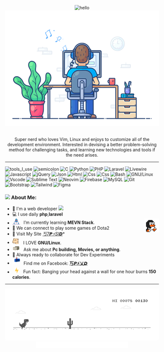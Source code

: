 <div align="center" width="50">
  <img src="https://gist.githubusercontent.com/Prince-Shivaram/3ace2c813ca49546f3f5f20cd03a2d3e/raw/6058e76860d16ee29df949da3166b3653959318f/hello.gif" href="https://github.com/AhmedMub" alt="hello"/><br> 
<img src="https://github.com/AhmedMub/AhmedMub/blob/main/images/dev-working_rounded.gif?raw=true" href="https://github.com/AhmedMub" alt="Ahmed Mubarak"  width="550"/><br> 
  
  <br> Super nerd who loves Vim, Linux and enjoys to customize all of the development environment. Interested in devising a better problem-solving method for challenging tasks, and learning new technologies and tools if the need arises.<br>
</div>

<hr></hr>

![tools_I_use](https://img.shields.io/badge/-%F0%9F%9A%80%20Tools%20I%20use-orange)
![semicolon](https://img.shields.io/badge/-%3A-orange)
![C](https://img.shields.io/badge/C-00599C?style=flat&logo=c&logoColor=white)
![Python](https://img.shields.io/badge/Python-f8cc46?style=flat&logo=python&logoColor=3a77a8)
![PHP](https://img.shields.io/badge/PHP-777bb6?style=flat&logo=php&logoColor=474A8A)
![Laravel](https://img.shields.io/badge/Laravel-ddd?style=flat&logo=laravel&logoColor)
![Livewire](https://img.shields.io/badge/Livewire-3e1a9a?style=flat&logo=livewire&logoColor=fc70aa)
![Javascript](https://img.shields.io/badge/JavaScript-323330?style=flat&logo=javascript&logoColor=F7DF1E)
![jQuery](https://img.shields.io/badge/jQuery-0769ad?style=flat&logo=jQuery&logoColor=78cff5)
![Json](https://img.shields.io/badge/json-5E5C5C?style=flat&logo=json&logoColor=white)
![Html](https://img.shields.io/badge/HTML5-E34F26?style=flat&logo=html5&logoColor=white)
![Css](https://img.shields.io/badge/Sass-CD6799?style=flat&logo=Sass&logoColor=white)
![Css](https://img.shields.io/badge/CSS3-1572B6?style=flat&logo=css3&logoColor=white)
![Bash](https://img.shields.io/badge/GNU%20Bash-4EAA25?style=flat&logo=GNU%20Bash&logoColor=white)
![GNU/Linux](https://img.shields.io/badge/Linux-FCC624?style=flat&logo=linux&logoColor=black)
![Vscode](https://img.shields.io/badge/Visual_Studio_Code-0078D4?style=flat&logo=visual%20studio%20code&logoColor=white)
![Sublime Text](https://img.shields.io/badge/sublime_text-%23575757.svg?&style=flat&logo=sublime-text&logoColor=important)
![Neovim](https://img.shields.io/badge/NeoVim-%2357A143.svg?&style=flat&logo=neovim&logoColor=white)
![Firebase](https://img.shields.io/badge/firebase-ffca28?style=flat&logo=firebase&logoColor=black)
![MySQL](https://img.shields.io/badge/MySQL-F29111?style=flat&logo=mysql&logoColor=00758F)
![Git](https://img.shields.io/badge/GIT-E44C30?style=flat&logo=git&logoColor=white)
![Bootstrap](https://img.shields.io/badge/Bootstrap-712cf9?style=flat&logo=bootstrap&logoColor=white)
![Tailwind](https://img.shields.io/badge/Tailwind-0eA7e9?style=flat&logo=Tailwind&logoColor=white)
![Figma](https://img.shields.io/badge/Figma-F24E1E?style=flat&logo=figma&logoColor=white)

### <img src="https://github.com/TheDudeThatCode/TheDudeThatCode/blob/master/Assets/Developer.gif" width="45px"> About Me:
- 🏦 I'm a web developer
      <img src="https://media.giphy.com/media/WUlplcMpOCEmTGBtBW/giphy.gif" width="30">
- 💻 I use daily **php**,**laravel**
- <img alt="GIF" src="https://github.com/AhmedMub/AhmedMub/blob/main/images/Developer.gif" width="25" /> &nbsp; I’m currently learning **MEVN Stack**. <img width="10%" align="right" alt="Github Image" src="https://github.com/AhmedMub/AhmedMub/blob/main/images/linux_rounded.gif?raw=true" /><br>
- 👯 We can connect to play some games of Dota2
-  :rocket: Visit My Site *[丂7𝙋⚡SI𝘿](https://mubarak.codes)**
- <img src="https://github.com/AhmedMub/AhmedMub/blob/main/images/hyperkitty.gif?raw=true" width="20" />&nbsp;&nbsp;&nbsp; I LOVE **GNU/Linux**. <br>
- <img src="https://github.com/AhmedMub/AhmedMub/blob/main/images/message.gif?raw=true" width="25" />&nbsp;&nbsp; Ask me about **Pc building, Movies, or anything**. <br>
- :rocket: Always ready to collaborate for Dev Experiments <br>
- <img src="https://github.com/AhmedMub/AhmedMub/blob/main/images/letterbox.gif?raw=true" width="25" /> &nbsp; Find me on Facebook: **[丂𝙋⚡乂𝘿](https://www.facebook.com/AhmedMub000)**<br>
- &nbsp;&nbsp;<img src="https://github.com/AhmedMub/AhmedMub/blob/main/images/lightning.gif?raw=true" width="12" />&nbsp;&nbsp;&nbsp;&nbsp;Fun fact: Banging your head against a wall for one hour burns **150 calories**.<br>

<div align="center" >
<hr></hr>
<img src="https://github.com/AhmedMub/AhmedMub/blob/main/images/dino_rounded.gif?raw=true" href="https://github.com/AhmedMub" width="700"/><br>
<img src="https://github.com/AhmedMub/AhmedMub/blob/main/images/this_page_is.gif?raw=true"  width="300"/>

</div>
